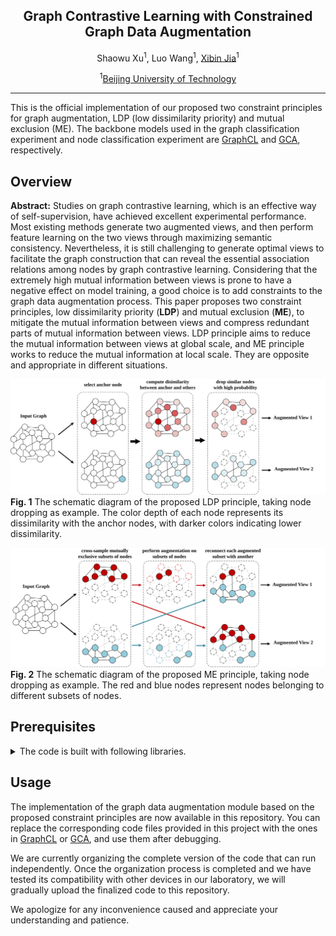 <div align="center">

<h2> Graph Contrastive Learning with Constrained Graph Data Augmentation </h2>

Shaowu Xu<sup>1</sup>, Luo Wang<sup>1</sup>, [Xibin Jia](https://scholar.google.com/citations?user=0XxocmcAAAAJ&hl=en&oi=ao)<sup>1</sup>

 
<sup>1</sup>[Beijing University of Technology](https://www.bjut.edu.cn/)

</div>

***

This is the official implementation of our proposed two constraint principles for graph augmentation, LDP (low dissimilarity priority) and mutual exclusion (ME). The backbone models used in the graph classification experiment and node classification experiment are [GraphCL](https://github.com/Shen-Lab/GraphCL/tree/master) and [GCA](https://github.com/CRIPAC-DIG/GCA), respectively.


## Overview
**Abstract:** Studies on graph contrastive learning, which is an effective way of self-supervision, have achieved excellent experimental performance. 
		Most existing methods generate two augmented views, and then perform feature learning on the two views through maximizing semantic consistency.
		Nevertheless, it is still challenging to generate optimal views to facilitate the graph construction that can reveal the essential association relations among nodes by graph contrastive learning.
		Considering that the extremely high mutual information between views is prone to have a negative effect on model training, a good choice is to add constraints to the graph data augmentation process. 
		This paper proposes two constraint principles, low dissimilarity priority (**LDP**) and mutual exclusion (**ME**), to mitigate the mutual information between views and compress redundant parts of mutual information between views.
		LDP principle aims to reduce the mutual information between views at global scale, and ME principle works to reduce the mutual information at local scale. They are opposite and appropriate in different situations.

![LDP](docs/LDP.svg)
**Fig. 1** The schematic diagram of the proposed LDP principle, taking node dropping as example. The color depth of each node represents its dissimilarity with the anchor nodes, with darker colors indicating lower dissimilarity.

![ME](docs/ME.svg)
**Fig. 2** The schematic diagram of the proposed ME principle, taking node dropping as example. The red and blue nodes represent nodes belonging to different subsets of nodes.


<a name="prerequisites"></a>
## Prerequisites

<details><summary>The code is built with following libraries. </summary><p>

**GraphCL**
- [PyTorch](https://pytorch.org/) >= 1.4
  
**GCA**
- [PyTorch](https://pytorch.org/) >= 1.8

</p></details>


<a name="training"></a>
## Usage

The implementation of the graph data augmentation module based on the proposed constraint principles are now available in this repository. You can replace the corresponding code files provided in this project with the ones in [GraphCL](https://github.com/Shen-Lab/GraphCL/tree/master) or [GCA](https://github.com/CRIPAC-DIG/GCA), and use them after debugging.

We are currently organizing the complete version of the code that can run independently. Once the organization process is completed and we have tested its compatibility with other devices in our laboratory, we will gradually upload the finalized code to this repository.

We apologize for any inconvenience caused and appreciate your understanding and patience.
